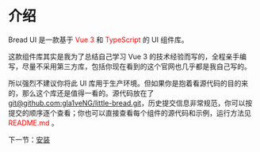 # 介绍

Bread UI 是一款基于  <font color='red'> Vue 3 </font> 和 <font color='red'> TypeScript </font>  的 UI 组件库。

这款组件库其实是我为了总结自己学习 Vue 3 的技术经验而写的，全程亲手编写，尽量不采用第三方库，包括你现在看到的这个官网也几乎都是我自己写的。

所以强烈不建议你将此 UI 库用于生产环境。但如果你是抱着看源代码的目的来的，那么这个库还是值得一看的。源代码放在了
[git@github.com:gla1veNG/little-bread.git](https://github.com/gla1veNG/little-bread)，历史提交信息非常规范，你可以按提交的顺序逐个查看；你也可以直接查看每个组件的源代码和示例，运行方法见
<font color='red'> README.md </font>。

下一节：[安装](#/doc/install)